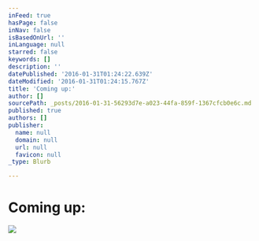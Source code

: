 ```yaml
---
inFeed: true
hasPage: false
inNav: false
isBasedOnUrl: ''
inLanguage: null
starred: false
keywords: []
description: ''
datePublished: '2016-01-31T01:24:22.639Z'
dateModified: '2016-01-31T01:24:15.767Z'
title: 'Coming up:'
author: []
sourcePath: _posts/2016-01-31-56293d7e-a023-44fa-859f-1367cfcb0e6c.md
published: true
authors: []
publisher:
  name: null
  domain: null
  url: null
  favicon: null
_type: Blurb

---
```

# Coming up:
![](https://s3-us-west-2.amazonaws.com/the-grid-img/p/75d7333cf9f980933785ad0f786416ee7aff8e84.jpg)